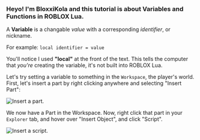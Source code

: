 ### Heyo! I'm BloxxiKola and this tutorial is about Variables and Functions in ROBLOX Lua.

A **Variable** is a changable _value_ with a corresponding _identifier_, or nickname.

For example: `local identifier = value`

You'll notice I used **"local"** at the front of the text. This tells the computer that _you're_ creating the variable, it's not built into ROBLOX Lua.

Let's try setting a variable to something in the `Workspace`, the player's world. First, let's insert a part by right clicking anywhere and selecting "Insert Part":

![](http://orig02.deviantart.net/129c/f/2016/244/f/f/insertpart_by_bloxxikola-dag4u3b.png "Insert a part.")

We now have a Part in the Workspace. Now, right click that part in your `Explorer` tab, and hover over "Insert Object", and click "Script".

![](http://orig02.deviantart.net/7a10/f/2016/244/f/b/insertscript_by_bloxxikola-dag4x42.png "Insert a script.")
